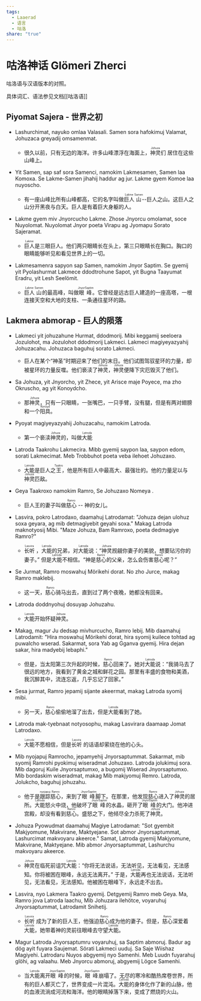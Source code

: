 ```yaml
---
tags:
  - Laaerad
  - 语言
  - 咕洛
share: "true"
---
```

# 咕洛神话 Glömeri Zherci

咕洛语与汉语版本的对照。

具体词汇、语法参见文档[[咕洛语]]
## Piyomat Sajera - 世界之初

- Lashurchimat, nayuko omlaa Valasali. Samen sora hafokimuj Valamat, Johuzaca greyadij omsamenmat.
	- 很久以前，只有无边的海洋。许多山峰漂浮在海面上，<ruby>神灵<rt>Johuza</rt></ruby>们 居住在这些山峰上。

- Yit Samen, sap saf sora Samenci, namokim Lakmesamen, Samen laa Komoxa. Se Lakme-Samen jihahij haddur ag jur. Lakme gyem Komoe laa nuyoscho.
    - 有一座山峰比所有山峰都高，它的名字叫做<ruby>巨人<rt>Lakme</rt>山<rt>Samen</rt></ruby>--巨人之山。这巨人之山分开黑夜与白天。巨人是有着巨大身躯的人。

- Lakme gyem miv Jnyorcucho Lakme. Zhose Jnyorcu omolamat, soce Nuyolomat. Nuyolomat Jnyor poeta Virapu ag Jyomapu Sorato Sajeramat.
    - <ruby>巨人<rt>Lakme</rt></ruby>是三眼巨人。他们两只眼睛长在头上，第三只眼睛长在胸口。胸口的眼睛能够听见和看见世界上的一切。

- Lakmesamenra sapyon sap Samen, namokim Jnyor Saptim. Se gyemij yit Pyolashurmat Lakmece ddodtrohune Sapot, yit Bugna Taayumat Eradru, yit Lesh Seelömit.    
    - <ruby>巨人<rt>Lakme</rt>山<rt>Samen</rt></ruby>的最高峰，叫做<ruby>眼<rt>Jnyor</rt>峰<rt>Saptim</rt></ruby>。它曾经是远古巨人建造的一座高塔，一根连接天空和大地的支柱、一条通往星环的路。

## Lakmera abmorap - 巨人的陨落

- Lakmeci yit johuzahune Hurmat, ddodmorij. Mibi keggamij seeloera Jozulohot, ma Jozulohot ddodmorij Lakmeci. Lakmeci magiyeyazyahij Johuzacahu. Johuzaca baguhuj sorato Lakmeci.
	- 巨人在某个“神圣”时期迎来了他们的末日。他们试图驾驭星环的力量，却被星环的力量反噬。他们亵渎了<ruby>神灵<rt>Johuza</rt></ruby>，<ruby>神灵<rt>Johuza</rt></ruby>便降下灾厄毁灭了他们。

- Sa Johuza, yit Jnyorcho, yit Zhece, yit Arisce maje Poyece, ma zho Okruscho, ag yit Konoydcho.
	- 那<ruby>神灵<rt>Johuza</rt></ruby>，只有一只眼睛，一张嘴巴，一只手臂，没有腿，但是有两对翅膀和一个<ruby>阳具<rt>Konoyd</rt></ruby>。

- Pyoyat magiyeyazyahij Johuzacahu, namokim Latroda. 
	- 第一个亵渎<ruby>神灵<rt>Johuza</rt></ruby>的，叫做<ruby>大能<rt>Latroda</rt></ruby>

- Latroda Taakrohu Lakmecira. Mibb gyemij saypon laa, saypon edom, sorati Lakmecimat.  Meb Trobbuhot poeta veba ilehoet Johuzaxo.
	- <ruby>大能<rt>Latroda</rt></ruby>是巨人之<ruby>王<rt>Taakro</rt></ruby>，他是所有巨人中最高大、最强壮的。他的力量足以与<ruby>神灵<rt>Johuza</rt></ruby>匹敌。

- Geya Taakroxo namokim Ramro, Se Johuzaxo Nomeya .
	- 巨人王的妻子叫做<ruby>慈心<rt>Ramro</rt></ruby> -- 神的女儿。

- Lasvira, pokro Latrodaxo, daamahuj Latrodamat: "Johuza dejan ulohuz soxa geyara, ag mib detmagiyebit geyahi soxa."  Makag Latroda maknotyosij Mibi.  "Maze Johuza, Bam Ramroxo,  poeta dedmagiye Ramro?"
	- <ruby>长听<rt>Lasvira</rt> </ruby>，<ruby>大能<rt>Latroda</rt></ruby>的兄弟，对<ruby>大能<rt>Latroda</rt></ruby>说：“<ruby>神灵<rt>Johuza</rt></ruby>觊觎你妻子的美貌，想要玷污你的妻子。”  但是<ruby>大能<rt>Latroda</rt></ruby>不相信。“神是<ruby>慈心<rt>Ramro</rt></ruby>的父亲，怎么会伤害<ruby>慈心<rt>Ramro</rt></ruby>呢？”

- Se Jurmat, Ramro moswahuj Mörikehi dorat. No zho Jurce, makag Ramro maklebij.
	- 这一天，<ruby>慈心<rt>Ramro</rt></ruby>骑马出去，直到过了两个夜晚，她都没有回来。

- Latroda doddnyohuj dosuyap Johuzahu.
	- <ruby>大能<rt>Latroda</rt></ruby>开始怀疑<ruby>神灵<rt>Johuza</rt></ruby>。

- Makag, magur Ju dedsap mivhurcucho, Ramro lebij.  Mib daamahuj Latrodamit: "Hira moswahuj Mörikehi dorat, hira syomij  kuilece tohtad ag puwalcho wserad.  Sakarmat,  sora Yab ag Gganva gyemij. Hira dejan sakar, hira madyebij lebaphi."
	- 但是，当太阳第三次升起的时候，<ruby>慈心<rt>Ramro</rt></ruby>回来了。她对<ruby>大能<rt>Latroda</rt></ruby>说：“我骑马去了很远的地方，我看到了黄金之城和鲜花之园。那里有丰盛的食物和美酒，我沉醉其中，流连忘返，几乎忘记了回家。”

- Sesa jurmat, Ramro jepamij sijante akeermat, makag Latroda syomij mibi.
	- 另一天，<ruby>慈心<rt>Ramro</rt></ruby>偷偷地溜了出去，但是<ruby>大能<rt>Latroda</rt></ruby>看到了她。

- Latroda mak-tyebnaat notyosophu, makag Lasvirara daamaap Jomat Latrodaxo.
	- <ruby>大能<rt>Latroda</rt></ruby>不愿相信，但是<ruby>长听<rt>Lasvira</rt> </ruby>的话语却萦绕在他的心头。

- Mib nyojapuj Ramrocho, jepamyehij Jnyorsaptummat. Sakarmat, mib syomij Ramrohi pyokimuj wiseradmat Johuzaxo. Latroda jolukimuj sora. Mib dagoruj Kuile Jnyorsaptumxo, a bugomij Wiserad Jnyorsaptumxo. Mib bordaskim wiseradmat, makag Mib makjyomuj Remro.  Latroda, Jolukcho, baguhuj johuzahu.
	- 他于是<ruby>跟踪<rt>nyojapuj</rt></ruby><ruby>慈心<rt>Ramro</rt></ruby>，来到了<ruby>眼<rt>Jnyor</rt>峰<rt>Saptim</rt></ruby>脚下。在那里，他发现<ruby>慈心<rt>Ramro</rt></ruby>进入了<ruby>神灵<rt>Johuza</rt></ruby>的居所。<ruby>大能<rt>Latroda</rt></ruby>怒火中烧，他破坏了<ruby>眼<rt>Jnyor</rt>峰<rt>Saptim</rt></ruby>的水晶，砸开了<ruby>眼<rt>Jnyor</rt>峰<rt>Saptim</rt></ruby>的大门。他冲进宫殿，却没有看到<ruby>慈心<rt>Ramro</rt></ruby>。盛怒之下，他倾尽全力杀死了<ruby>神灵<rt>Johuza</rt></ruby>。

- Johuza Pyowudmat daamahuj Magiye Latrodamat: "Sot gyembit Makjyomune, Makvirane, Maktyejane. Sot abmor Jnyorsaptummat, Lashurcimat makvoyaru akeerce." Samat, Latroda gyemij Makjyomune, Makvirane, Maktyejane. Mib abmor Jnyorsaptummat, Lashurchu makvoyaru akeerce. 
	- <ruby>神灵<rt>Johuza</rt></ruby>在临死前诅咒<ruby>大能<rt>Latroda</rt></ruby>：“你将无法说话，无法听见，无法看见，无法感知。你将被困在眼峰，永远无法离开。”  于是，<ruby>大能<rt>Latroda</rt></ruby>再也无法说话，无法听见，无法看见，无法感知。他被困在眼峰下，永远走不出去。

- Lasvira, nyo Lakmera Taakro gyemij. Detgyemij Ramro meb Geya. Ma, Ramro jova Latroda laachu, Mib Johuzara ilehötce, voyaruhuj Jnyorsaptummat, Latrodamit Snihetij.
	- <ruby>长听<rt>Lasvira</rt> </ruby>成为了新的巨人王，他强迫<ruby>慈心<rt>Ramro</rt></ruby>成为他的妻子。但是，<ruby>慈心<rt>Ramro</rt></ruby>深爱着<ruby>大能<rt>Latroda</rt></ruby>，她带着神的灵前往眼峰去守望<ruby>大能<rt>Latroda</rt></ruby>。

- Magur Latroda Jnyorsaptumru voyaruhuj, sa Saptim abmoruj. Badur ag dög ayit fuyara Saujemat. Sörati Lakmeci uuduj. Sa Saje Wiishaz Magiyehi. Latrodaru Nuyos abgyemij nyo Samenhi. Meb Luudn fuyarahuj glöhi, ag valaahu. Meb Jnyorcu abmoruj, abgyemij Lögce Samenhi.
	- 当<ruby>大能<rt>Latroda</rt></ruby>离开<ruby>眼<rt>Jnyor</rt>峰<rt>Saptim</rt></ruby>的时候，<ruby>眼<rt>Jnyor</rt>峰<rt>Saptim</rt></ruby>崩塌了。无尽的寒冷和酷热席卷世界，所有的巨人都灭亡了，世界变成一片混沌。<ruby>大能<rt>Latroda</rt></ruby>的身体化作了新的山脉，他的血液流淌成河流和海洋。他的眼睛掉落下来，变成了燃烧的火山。


